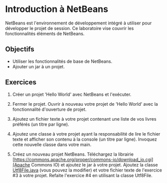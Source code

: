 Introduction à NetBeans
=======================

NetBeans est l'environnement de développement intégré à utiliser pour développer
le projet de session. Ce laboratoire vise couvrir les fonctionnalités éléments
de NetBeans.

Objectifs
---------

* Utiliser les fonctionnalités de base de NetBeans.
* Ajouter un jar à un projet.

Exercices
---------

1. Créer un projet 'Hello World' avec NetBeans et l'exécuter.

2. Fermer le projet. Ouvrir à nouveau votre projet de 'Hello World' avec la
   fonctionnalité d'ouverture de projet.

3. Ajoutez un fichier texte à votre projet contenant une liste de vos livres
   préférés (un titre par ligne).

4. Ajoutez une classe à votre projet ayant la responsabilité de lire le fichier
   texte et afficher son contenu à la console (un titre par ligne). Invoquez
   cette nouvelle classe dans votre main.

5. Créez un nouveau projet NetBeans. Téléchargez la librairie [https://commons.apache.org/proper/commons-io/download_io.cgi](Apache Commons IO)
   et ajoutez le jar à votre projet. Ajoutez la classe
   [Utf8File.java](Utf8File.java) (vous pouvez la modifier) et votre fichier
   texte de l'exercice #3 à votre projet. Refaite l'exercice #4 en utilisant la
   classe Utf8File.

